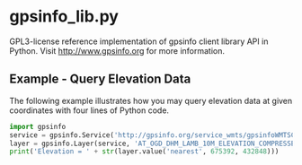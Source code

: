 # gpsinfo_lib.py

GPL3-license reference implementation of gpsinfo client library API in Python. 
Visit http://www.gpsinfo.org for more information.

## Example - Query Elevation Data

The following example illustrates how you may query elevation data at given 
coordinates with four lines of Python code.

```python
import gpsinfo
service = gpsinfo.Service('http://gpsinfo.org/service_wmts/gpsinfoWMTSCapabilities.xml')
layer = gpsinfo.Layer(service, 'AT_OGD_DHM_LAMB_10M_ELEVATION_COMPRESSED')
print('Elevation = ' + str(layer.value('nearest', 675392, 432848)))
```
